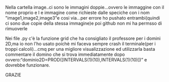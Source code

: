 
Nella cartella image..ci sono le immagini doppie...ovvero le immaggine con il nome proprio e l e immagine come richieste dalle speciche con i nom "image1,image2,image3"e cosi via...per errore ho pushato entrambi(quindi ci sono due copie della stessa immagine)e poi github non mi ha permsso di rimuoverle 


﻿Nei file .py c'è la funzione grid che ha consigliato il professore per i domini 2D,ma io non l'ho usato poichè mi faceva sempre crash il terminale(per i troppi calcoli)...cmq per una migliore visualizzazione ed utilizzarla basta commentare
il domino che si trova immediatamente dopo ovvero:“dominio2D=PROD([INTERVALS(1)(10),INTERVALS(1)(10)])”  e dovrebbe funzionare.


GRAZIE

